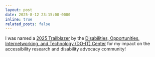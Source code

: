 ```yaml
---
layout: post
date: 2025-8-12 23:15:00-0000
inline: true
related_posts: false
---
```



I was named a [2025 Trailblazer]((https://doit.uw.edu/trailblazers/)) by the [Disabilities, Opportunities, Internetworking, and Technology (DO-IT) Center](https://doit.uw.edu) for my impact on the accessibility research and disability advocacy community!